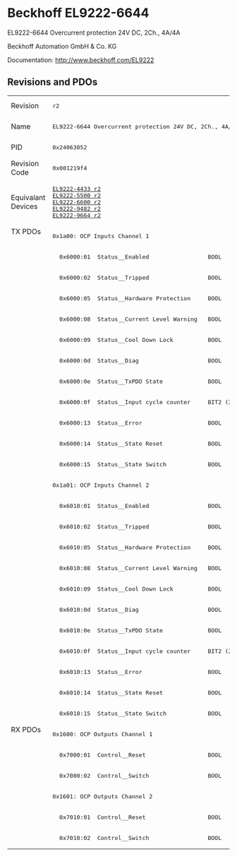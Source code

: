 # Beckhoff EL9222-6644

EL9222-6644 Overcurrent protection 24V DC, 2Ch., 4A/4A

Beckhoff Automation GmbH & Co. KG

Documentation: <a href="http://www.beckhoff.com/EL9222">http://www.beckhoff.com/EL9222</a>

## Revisions and PDOs
<table>
<tr >
<td class="first">Revision</td>
<td ><pre>r2</pre></td>
</tr>
<tr >
<td class="first">Name</td>
<td ><pre>EL9222-6644 Overcurrent protection 24V DC, 2Ch., 4A/4A</pre></td>
</tr>
<tr >
<td class="first">PID</td>
<td ><pre>0x24063052</pre></td>
</tr>
<tr >
<td class="first">Revision Code</td>
<td ><pre>0x001219f4</pre></td>
</tr>
<tr >
<td class="first">Equivalant Devices</td>
<td ><pre><a href="EL9222-4433">EL9222-4433 r2</a><br/><a href="EL9222-5500">EL9222-5500 r2</a><br/><a href="EL9222-6600">EL9222-6600 r2</a><br/><a href="EL9222-9482">EL9222-9482 r2</a><br/><a href="EL9222-9664">EL9222-9664 r2</a></pre></td>
</tr>
<tr class="txpdo pdosection">
<td class="first" rowspan=24 valign=top>TX PDOs</td>
<td><pre>0x1a00: OCP Inputs Channel 1</pre></td>
<td></td>
</tr>
<tr class="txpdo">
<td ><pre>  0x6000:01  Status__Enabled                 BOOL</pre></td>
</tr>
<tr class="txpdo">
<td ><pre>  0x6000:02  Status__Tripped                 BOOL</pre></td>
</tr>
<tr class="txpdo">
<td ><pre>  0x6000:05  Status__Hardware Protection     BOOL</pre></td>
</tr>
<tr class="txpdo">
<td ><pre>  0x6000:08  Status__Current Level Warning   BOOL</pre></td>
</tr>
<tr class="txpdo">
<td ><pre>  0x6000:09  Status__Cool Down Lock          BOOL</pre></td>
</tr>
<tr class="txpdo">
<td ><pre>  0x6000:0d  Status__Diag                    BOOL</pre></td>
</tr>
<tr class="txpdo">
<td ><pre>  0x6000:0e  Status__TxPDO State             BOOL</pre></td>
</tr>
<tr class="txpdo">
<td ><pre>  0x6000:0f  Status__Input cycle counter     BIT2 (2 bits)</pre></td>
</tr>
<tr class="txpdo">
<td ><pre>  0x6000:13  Status__Error                   BOOL</pre></td>
</tr>
<tr class="txpdo">
<td ><pre>  0x6000:14  Status__State Reset             BOOL</pre></td>
</tr>
<tr class="txpdo">
<td ><pre>  0x6000:15  Status__State Switch            BOOL</pre></td>
</tr>
<tr class="txpdo pdosection">
<td ><pre>0x1a01: OCP Inputs Channel 2</pre></td>
</tr>
<tr class="txpdo">
<td ><pre>  0x6010:01  Status__Enabled                 BOOL</pre></td>
</tr>
<tr class="txpdo">
<td ><pre>  0x6010:02  Status__Tripped                 BOOL</pre></td>
</tr>
<tr class="txpdo">
<td ><pre>  0x6010:05  Status__Hardware Protection     BOOL</pre></td>
</tr>
<tr class="txpdo">
<td ><pre>  0x6010:08  Status__Current Level Warning   BOOL</pre></td>
</tr>
<tr class="txpdo">
<td ><pre>  0x6010:09  Status__Cool Down Lock          BOOL</pre></td>
</tr>
<tr class="txpdo">
<td ><pre>  0x6010:0d  Status__Diag                    BOOL</pre></td>
</tr>
<tr class="txpdo">
<td ><pre>  0x6010:0e  Status__TxPDO State             BOOL</pre></td>
</tr>
<tr class="txpdo">
<td ><pre>  0x6010:0f  Status__Input cycle counter     BIT2 (2 bits)</pre></td>
</tr>
<tr class="txpdo">
<td ><pre>  0x6010:13  Status__Error                   BOOL</pre></td>
</tr>
<tr class="txpdo">
<td ><pre>  0x6010:14  Status__State Reset             BOOL</pre></td>
</tr>
<tr class="txpdo">
<td ><pre>  0x6010:15  Status__State Switch            BOOL</pre></td>
</tr>
<tr class="rxpdo pdosection">
<td class="first" rowspan=6 valign=top>RX PDOs</td>
<td><pre>0x1600: OCP Outputs Channel 1</pre></td>
<td></td>
</tr>
<tr class="rxpdo">
<td ><pre>  0x7000:01  Control__Reset                  BOOL</pre></td>
</tr>
<tr class="rxpdo">
<td ><pre>  0x7000:02  Control__Switch                 BOOL</pre></td>
</tr>
<tr class="rxpdo pdosection">
<td ><pre>0x1601: OCP Outputs Channel 2</pre></td>
</tr>
<tr class="rxpdo">
<td ><pre>  0x7010:01  Control__Reset                  BOOL</pre></td>
</tr>
<tr class="rxpdo">
<td ><pre>  0x7010:02  Control__Switch                 BOOL</pre></td>
</tr>
</table>
